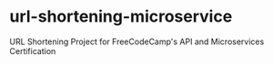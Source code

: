 # url-shortening-microservice
URL Shortening Project for FreeCodeCamp's API and Microservices Certification
